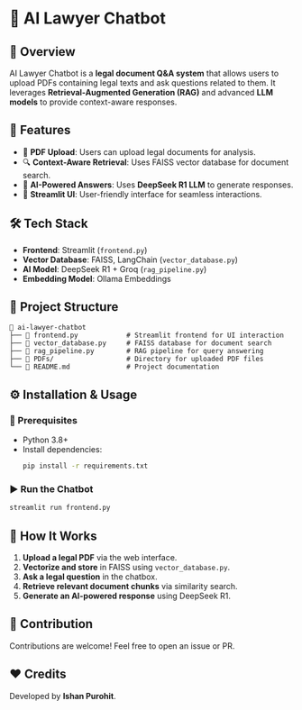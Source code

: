 # 🏡 AI Lawyer Chatbot

## 📌 Overview
AI Lawyer Chatbot is a **legal document Q&A system** that allows users to upload PDFs containing legal texts and ask questions related to them. It leverages **Retrieval-Augmented Generation (RAG)** and advanced **LLM models** to provide context-aware responses.

## 🚀 Features
- 🐂 **PDF Upload**: Users can upload legal documents for analysis.
- 🔍 **Context-Aware Retrieval**: Uses FAISS vector database for document search.
- 🤖 **AI-Powered Answers**: Uses **DeepSeek R1 LLM** to generate responses.
- 🎨 **Streamlit UI**: User-friendly interface for seamless interactions.

## 🛠️ Tech Stack
- **Frontend**: Streamlit (`frontend.py`)
- **Vector Database**: FAISS, LangChain (`vector_database.py`)
- **AI Model**: DeepSeek R1 + Groq (`rag_pipeline.py`)
- **Embedding Model**: Ollama Embeddings

## 💂 Project Structure
```
📎 ai-lawyer-chatbot
├── 💜 frontend.py            # Streamlit frontend for UI interaction
├── 💜 vector_database.py     # FAISS database for document search
├── 💜 rag_pipeline.py        # RAG pipeline for query answering
├── 📂 PDFs/                  # Directory for uploaded PDF files
└── 💜 README.md              # Project documentation
```

## ⚙️ Installation & Usage

### 🔧 Prerequisites
- Python 3.8+
- Install dependencies:
  ```sh
  pip install -r requirements.txt
  ```

### ▶️ Run the Chatbot
```sh
streamlit run frontend.py
```

## 🏡 How It Works
1. **Upload a legal PDF** via the web interface.
2. **Vectorize and store** in FAISS using `vector_database.py`.
3. **Ask a legal question** in the chatbox.
4. **Retrieve relevant document chunks** via similarity search.
5. **Generate an AI-powered response** using DeepSeek R1.

## 🤝 Contribution
Contributions are welcome! Feel free to open an issue or PR.

## ❤️ Credits
Developed by **Ishan Purohit**.

